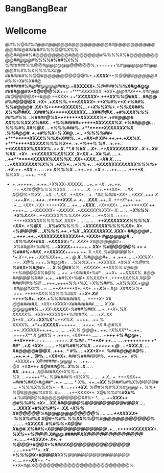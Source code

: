 # BangBangBear
# Wellcome
@#%%@##%#@@#@@@@@#@@@@@@@@@##@@@@@@@@@@@@###@######%%%@@%X%%
@@##@##%#@@@@@@@@#@@@@@@@#%%%%X%#@@@@@@@@@##@@@#%%%%#%##%X%%
%######%%@@#@@@@@@@@@@@%*.+++++++*%#@@@@@##@@@@#%#%%X%%%%X#@
#######%%@@#@@@@@@@@@@%+.+***XXXX**++%@@@#@@@@@##%%*+X#%X##@
#######%*#@##@@@@###@*.+******XXXXXX+.******%@@##%%**%X#@#@@
####@@#X*X@#@@%X**+++ +******XXXXXXX* .+*XX+.*@@##X+++.X##@@
##@@@@@X++#@@*.+*XXX+ ++******XXXXXX+.++*XX%%**@##X.*. .##@@
#%#@@@@X .+X+ .+*XX%%.+********XXXXX+.++**X**%**#%++X* +%##%
%%#@@@#*      .*XX+*%++*******XXXXX%*...++X%%X**%+.+%%*XX##%
X%%@##X.     .X###%*X*+********XXXXXX....X##@@X..  +#%XXX%%%
##%#%%.     .%####@%X++*******XXXXXX%+ .+##@@@#.    *XX%%%XX
X%*##X.   . +%%#####*++*******XXXXXX%X. +%##@@@. ..  %%%#%**
X#*%@X  ... *%%%###%..+*******XXXXXXX%X .%%#@@#.  +. +#%%X+%
X#**@. .+...+%%%%##+ +**********XXXX%%%X+*X##%. .+.*.+#*X*+#
X#*+*  ++.++.+XX%X.  +**********XXXXX%%%%X*++.  .*+**.+*%++%
%#* . .+.+**+..      ++*******XXXXXX%XXXX%*  .++ ***X. **.*#
%#X   ...*X**+.     .++*********XXXXXXXXXX* .***.*X*** +..X#
%#X   . +***X+.     .++*********XXXXX%XX%XX .*X*+*XX**.+..X#
%#*.    ....+.      ..++********XXXXX%XX%%X..*XX++XX*X...+X#
X*.    . ...        ...+*X*X****XXXXXX%X%%* .+X%+.****. .+%%
+.  .                .+*XX*XX*XXXXXXXX%%%%+ ..+X*.+***+ .+XX
    +. .             .. .+*******+  *X%%%X.  ..++..++*.  +*X
+. .*..++...        ...  .++++X**.  *%%XX*     ... +++.. ++X
+  +..++*+++.       ..+.++..+X%X*X+*XXXXX.  .     ..+..+  +X
. .+..++****.         .++.+X##@@%*%%%XXX. . ...++   ...*..*X
. +++.+**XX+.     .     ..*#X X@@%+%XX*.   ..+**X*.  ..*..XX
..**++**XX*+.    ..+.    .*##.%###+XX+     ..+XXX**..*+++ *X
..+++***X*+..    ..+++.  .+****XXX.+  .+.  . .*XXX*..**++..X
.+*++*X***++.     +****+.    .+.....+*XX+     .+*X+  +++++XX
....+***+...      +**XXX***.    .+*X**XX+.     ..++++*****XX
++  ++++....     ..+*XXXX*XX+  +*X*XXXX*.   .+**XXXXXX%XXX*+
X**.  ....      .  .+***X%%%* .*X%X**XX+  ..++**XXXXX%%%XX*+
**XX+           ..  ..++X%X*.  .+**+++.  .+++**XXXXXX%%%%X*.
*XXX*+     .*.  ..      .....**.. .     .++**XXXXXXXX%%%%X*.
+*XX*+.   +%@X .   .  .*X%#X*%%***%%   ..+***XXXXXXX%%%%XX+.
***X*+. +%@@@@*   ..  .X%%%*.++ .+%X   ..****XX***XXXXXXX**.
**XXX*+ *##@@@#*  ..  ...+++   .++.   .+***XXXXXXXXXXXX**++.
**XXX*+ *#@@@@@#* ..  ..X%%#X+*##X.  .+****XXXXX*******+**+.
**XXX*+ X#@@@@@#+ ..  .X%##@#+%##%. ..+***XXXX*****++++++*.+
***XX*+ %#@@@@@%  ++ + *%###%+*##X  .++*XXXXX****+++++.++. X
**+XX*..%#@@@@%+  .. *+.*X*++.+**+  .+*XX%XX**++..   .+.. *@
***X**..%#@@@#+  ..  *+ .+++.  ..  ..+*XX%X**+. .+*+  .  X@%
***+++..%#@@#+    .  .*.*%%%X.+*+  .+*XXXXX*.   +*X%X* +%@#%
***%##X+%#@#+ ..   .  X.*%@##**%%. .+*XXXX*+.  ++*XX%%*.#@#@
++%#@@@X%#@%  ....++. +*+X###X*%#* ...++*X*+  .++*XXXX%..#@@
 *##@@@%X##* .+.+***...*+*##%X+%@* *X%XXX++.  .++**XXX%X X@@
 *###@@%%@*  ...+++..+*+++*%%*+%X. +X%%##%.    .+**X%%XX.+@@
.*##@@#X#%  ..+.....++***X*+*****X+..+*X*+     .++**X%**+.#@
 .X##X*%%+ .+*++..+*****XX%%X%%%##X*            .++****X+.X#
*++++*%#+..+*X*+.+*******%%#######X.         ..  .++++X*+ X#
@@#####X...+*XX++**XXXX*+X########*           ........X** X#
@@@@##%...+*XX*+**XXXXX*+*%###%##X.           ...+..++*X+.%X
XXXXX%*...+XX*++*XXXXX*****%####X.           .......+*X*..XX
*X**X*...+*X*++**XX%X***+*++X%X*.            .++++....++*.*%
XXXX%*...+**++**XXXXX***++++++..         .  .++++.   +*X* *#
@#%X* . .*++..*XXXXXX*++.++.....           .....  ..+**X*.*%
@@*@+.. +**+..+X%XX***+..++..                  .++++*X*** *X
@#X% + .++*++. +XX***+......         .       .+**++*****+ +%
#@@+ . .+*X++++ .**+++.....         .       .+++**+*****. *X
%##   ..****++X+  ++.... ..                ..++*++++++**+ +*
##*   ..+**X.+XX+  .......  +%#%##%X%X.    ..+****++++*** +*
@* .  ..+XXX.*X**.   ...   X#@@@@#@@X.      .+****++.**** .*
#%..  ..+*XX+*X++.       *%###@@@#@%    .   ..****++.+.+* ..
@%.    ..+XX*X**+.     *###%####@@%.         .+***+++..++ . 
#%     ..+XX*XX*++    X@#####+*@@@* +.     .  .++. .     .  
@X      .+X**X*+*+    X@###@%..X%%..X       .. ..           
#X.    .++***+.+*.    X@####XX+X%%.+*      .....            
%X.   ...+*++++**+.   %@####%+X%X%...      .. ..           +
*X..  +. +++XX*X*++  +###%##X*#@##*       .+.+  ........   *
X%..  ++..+***XX***  %@##%#%X%@@@@#       .... +%%%X%%X%+  +
#*.. ..+++**+*X*X**. %@#%%#%X%#@@@*  +.  *%%+ *%@#@@@#%##%.*
#+.. ....+*++XXXX**. X@#%%#%**#X#% .+**.%#@@@%#@@@@@@@@@X#%+
*... ....++***XXX*++ *@#%%#%.+X+...*XX.*##@@@@%@@@@@@@@@#@@X
....  ....****XXXX** +#%X%#%+ .XX.+X%% X#@@@@@%#@@@@@@@@@@@%
. .. .....+**XXXXX*+ .%%X%#%X X@#+*%#%.%%XX%%@%#@@@@@@@@@@@%
.... ....+***XXXXX** .#%*#%%+X@@# X#@#.*X%##%+X@@@@@@@@@@@@@
.+.. .++++**XXXXXXX+. %X*%*++%@@@.X#@@.*####@XX@@@@@@@@@@@@@
.+.......++**XXXX**+. X+..+ *%@@@+*#@@X+%###XX@@@@@@@@@@@@@@
.*......+++********+.    +X *%%%@X+#@@@X**XX%@@@@@@@@@@@@@@@
 +......+++**XX***++.    *+ +*X+#@.X@@@@@@@@@@@@@@@@@@@@@@@%

